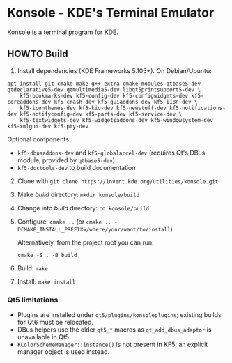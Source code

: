 # Konsole - KDE's Terminal Emulator

Konsole is a terminal program for KDE.


## HOWTO Build

1. Install dependencies (KDE Frameworks 5.105+). On Debian/Ubuntu:
```
apt install git cmake make g++ extra-cmake-modules qtbase5-dev qtdeclarative5-dev qtmultimedia5-dev libqt5printsupport5-dev \
    kf5-bookmarks-dev kf5-config-dev kf5-configwidgets-dev kf5-coreaddons-dev kf5-crash-dev kf5-guiaddons-dev kf5-i18n-dev \
    kf5-iconthemes-dev kf5-kio-dev kf5-newstuff-dev kf5-notifications-dev kf5-notifyconfig-dev kf5-parts-dev kf5-service-dev \
    kf5-textwidgets-dev kf5-widgetsaddons-dev kf5-windowsystem-dev kf5-xmlgui-dev kf5-pty-dev
```
   Optional components:
   - `kf5-dbusaddons-dev` and `kf5-globalaccel-dev` (requires Qt's DBus module, provided by `qtbase5-dev`)
   - `kf5-doctools-dev` to build documentation
2. Clone with `git clone https://invent.kde.org/utilities/konsole.git`
3. Make _build_ directory: `mkdir konsole/build`
4. Change into _build_ directory: `cd konsole/build`
5. Configure: `cmake ..` (or `cmake .. -DCMAKE_INSTALL_PREFIX=/where/your/want/to/install`)

   Alternatively, from the project root you can run:
   ```
   cmake -S . -B build
   ```
6. Build: `make`
7. Install: `make install`


### Qt5 limitations

* Plugins are installed under `qt5/plugins/konsoleplugins`; existing builds for Qt6 must be relocated.
* DBus helpers use the older `qt5_*` macros as `qt_add_dbus_adaptor` is unavailable in Qt5.
* `KColorSchemeManager::instance()` is not present in KF5; an explicit manager object is used instead.
